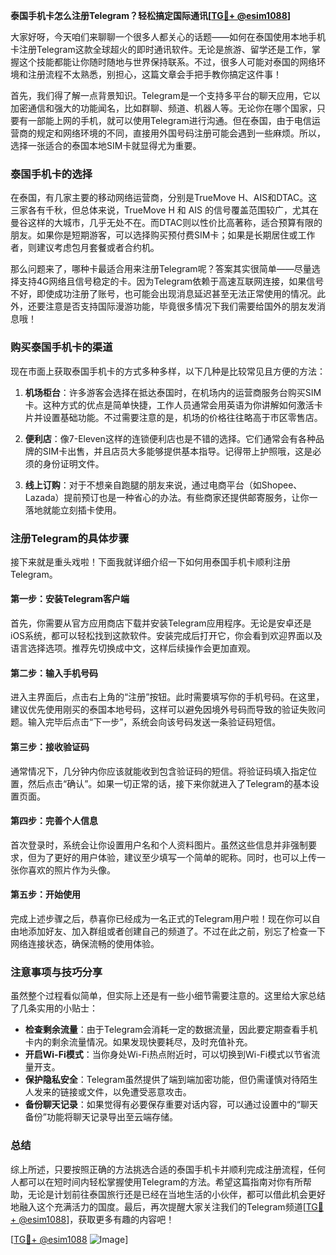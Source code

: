 **泰国手机卡怎么注册Telegram？轻松搞定国际通讯[[TG💪+ @esim1088](https://t.me/s/esim1088)]**

大家好呀，今天咱们来聊聊一个很多人都关心的话题——如何在泰国使用本地手机卡注册Telegram这款全球超火的即时通讯软件。无论是旅游、留学还是工作，掌握这个技能都能让你随时随地与世界保持联系。不过，很多人可能对泰国的网络环境和注册流程不太熟悉，别担心，这篇文章会手把手教你搞定这件事！

首先，我们得了解一点背景知识。Telegram是一个支持多平台的聊天应用，它以加密通信和强大的功能闻名，比如群聊、频道、机器人等。无论你在哪个国家，只要有一部能上网的手机，就可以使用Telegram进行沟通。但在泰国，由于电信运营商的规定和网络环境的不同，直接用外国号码注册可能会遇到一些麻烦。所以，选择一张适合的泰国本地SIM卡就显得尤为重要。

### 泰国手机卡的选择

在泰国，有几家主要的移动网络运营商，分别是TrueMove H、AIS和DTAC。这三家各有千秋，但总体来说，TrueMove H 和 AIS 的信号覆盖范围较广，尤其在曼谷这样的大城市，几乎无处不在。而DTAC则以性价比高著称，适合预算有限的朋友。如果你是短期游客，可以选择购买预付费SIM卡；如果是长期居住或工作者，则建议考虑包月套餐或者合约机。

那么问题来了，哪种卡最适合用来注册Telegram呢？答案其实很简单——尽量选择支持4G网络且信号稳定的卡。因为Telegram依赖于高速互联网连接，如果信号不好，即使成功注册了账号，也可能会出现消息延迟甚至无法正常使用的情况。此外，还要注意是否支持国际漫游功能，毕竟很多情况下我们需要给国外的朋友发消息哦！

### 购买泰国手机卡的渠道

现在市面上获取泰国手机卡的方式多种多样，以下几种是比较常见且方便的方法：

1. **机场柜台**：许多游客会选择在抵达泰国时，在机场内的运营商服务台购买SIM卡。这种方式的优点是简单快捷，工作人员通常会用英语为你讲解如何激活卡片并设置基础功能。不过需要注意的是，机场的价格往往略高于市区零售店。

2. **便利店**：像7-Eleven这样的连锁便利店也是不错的选择。它们通常会有各种品牌的SIM卡出售，并且店员大多能够提供基本指导。记得带上护照哦，这是必须的身份证明文件。

3. **线上订购**：对于不想亲自跑腿的朋友来说，通过电商平台（如Shopee、Lazada）提前预订也是一种省心的办法。有些商家还提供邮寄服务，让你一落地就能立刻插卡使用。

### 注册Telegram的具体步骤

接下来就是重头戏啦！下面我就详细介绍一下如何用泰国手机卡顺利注册Telegram。

#### 第一步：安装Telegram客户端
首先，你需要从官方应用商店下载并安装Telegram应用程序。无论是安卓还是iOS系统，都可以轻松找到这款软件。安装完成后打开它，你会看到欢迎界面以及语言选择选项。推荐先切换成中文，这样后续操作会更加直观。

#### 第二步：输入手机号码
进入主界面后，点击右上角的“注册”按钮。此时需要填写你的手机号码。在这里，建议优先使用刚买的泰国本地号码，这样可以避免因境外号码而导致的验证失败问题。输入完毕后点击“下一步”，系统会向该号码发送一条验证码短信。

#### 第三步：接收验证码
通常情况下，几分钟内你应该就能收到包含验证码的短信。将验证码填入指定位置，然后点击“确认”。如果一切正常的话，接下来你就进入了Telegram的基本设置页面。

#### 第四步：完善个人信息
首次登录时，系统会让你设置用户名和个人资料图片。虽然这些信息并非强制要求，但为了更好的用户体验，建议至少填写一个简单的昵称。同时，也可以上传一张你喜欢的照片作为头像。

#### 第五步：开始使用
完成上述步骤之后，恭喜你已经成为一名正式的Telegram用户啦！现在你可以自由地添加好友、加入群组或者创建自己的频道了。不过在此之前，别忘了检查一下网络连接状态，确保流畅的使用体验。

### 注意事项与技巧分享

虽然整个过程看似简单，但实际上还是有一些小细节需要注意的。这里给大家总结了几条实用的小贴士：

- **检查剩余流量**：由于Telegram会消耗一定的数据流量，因此要定期查看手机卡内的剩余流量情况。如果发现快要耗尽，及时充值补充。
- **开启Wi-Fi模式**：当你身处Wi-Fi热点附近时，可以切换到Wi-Fi模式以节省流量开支。
- **保护隐私安全**：Telegram虽然提供了端到端加密功能，但仍需谨慎对待陌生人发来的链接或文件，以免遭受恶意攻击。
- **备份聊天记录**：如果觉得有必要保存重要对话内容，可以通过设置中的“聊天备份”功能将聊天记录导出至云端存储。

### 总结

综上所述，只要按照正确的方法挑选合适的泰国手机卡并顺利完成注册流程，任何人都可以在短时间内轻松掌握使用Telegram的方法。希望这篇指南对你有所帮助，无论是计划前往泰国旅行还是已经在当地生活的小伙伴，都可以借此机会更好地融入这个充满活力的国度。最后，再次提醒大家关注我们的Telegram频道[[TG💪+ @esim1088](https://t.me/s/esim1088)]，获取更多有趣的内容吧！

[[TG💪+ @esim1088](https://t.me/s/esim1088) ![Image](https://i.postimg.cc/4NQfJmqS/Snipaste-2025-05-13-00-14-12.png)]